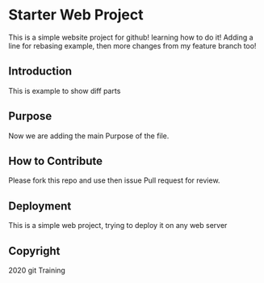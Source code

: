 # Starter Web Project

This is a simple website project for github! learning how to do it! Adding a line for rebasing example, then more changes from my feature branch too!

## Introduction

This is example to show diff parts

## Purpose

Now we are adding the main Purpose of the file. 

## How to Contribute

Please fork this repo and use then issue Pull request for review.

## Deployment


This is a simple web project, trying to deploy it on any web server


## Copyright

2020 git Training
